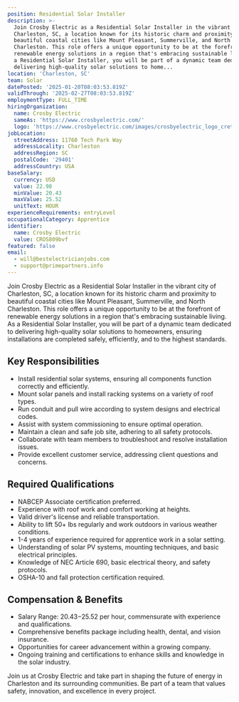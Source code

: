 ```yaml
---
position: Residential Solar Installer
description: >-
  Join Crosby Electric as a Residential Solar Installer in the vibrant city of
  Charleston, SC, a location known for its historic charm and proximity to
  beautiful coastal cities like Mount Pleasant, Summerville, and North
  Charleston. This role offers a unique opportunity to be at the forefront of
  renewable energy solutions in a region that's embracing sustainable living. As
  a Residential Solar Installer, you will be part of a dynamic team dedicated to
  delivering high-quality solar solutions to home...
location: 'Charleston, SC'
team: Solar
datePosted: '2025-01-20T08:03:53.819Z'
validThrough: '2025-02-27T08:03:53.819Z'
employmentType: FULL_TIME
hiringOrganization:
  name: Crosby Electric
  sameAs: 'https://www.crosbyelectric.com/'
  logo: 'https://www.crosbyelectric.com/images/crosbyelectric_logo_crete.png'
jobLocation:
  streetAddress: 11760 Tech Park Way
  addressLocality: Charleston
  addressRegion: SC
  postalCode: '29401'
  addressCountry: USA
baseSalary:
  currency: USD
  value: 22.98
  minValue: 20.43
  maxValue: 25.52
  unitText: HOUR
experienceRequirements: entryLevel
occupationalCategory: Apprentice
identifier:
  name: Crosby Electric
  value: CROS809bvf
featured: false
email:
  - will@bestelectricianjobs.com
  - support@primepartners.info
---
```




Join Crosby Electric as a Residential Solar Installer in the vibrant city of Charleston, SC, a location known for its historic charm and proximity to beautiful coastal cities like Mount Pleasant, Summerville, and North Charleston. This role offers a unique opportunity to be at the forefront of renewable energy solutions in a region that's embracing sustainable living. As a Residential Solar Installer, you will be part of a dynamic team dedicated to delivering high-quality solar solutions to homeowners, ensuring installations are completed safely, efficiently, and to the highest standards.

## Key Responsibilities

- Install residential solar systems, ensuring all components function correctly and efficiently.
- Mount solar panels and install racking systems on a variety of roof types.
- Run conduit and pull wire according to system designs and electrical codes.
- Assist with system commissioning to ensure optimal operation.
- Maintain a clean and safe job site, adhering to all safety protocols.
- Collaborate with team members to troubleshoot and resolve installation issues.
- Provide excellent customer service, addressing client questions and concerns.

## Required Qualifications

- NABCEP Associate certification preferred.
- Experience with roof work and comfort working at heights.
- Valid driver's license and reliable transportation.
- Ability to lift 50+ lbs regularly and work outdoors in various weather conditions.
- 1-4 years of experience required for apprentice work in a solar setting.
- Understanding of solar PV systems, mounting techniques, and basic electrical principles.
- Knowledge of NEC Article 690, basic electrical theory, and safety protocols.
- OSHA-10 and fall protection certification required.

## Compensation & Benefits

- Salary Range: $20.43-$25.52 per hour, commensurate with experience and qualifications.
- Comprehensive benefits package including health, dental, and vision insurance.
- Opportunities for career advancement within a growing company.
- Ongoing training and certifications to enhance skills and knowledge in the solar industry.

Join us at Crosby Electric and take part in shaping the future of energy in Charleston and its surrounding communities. Be part of a team that values safety, innovation, and excellence in every project.
